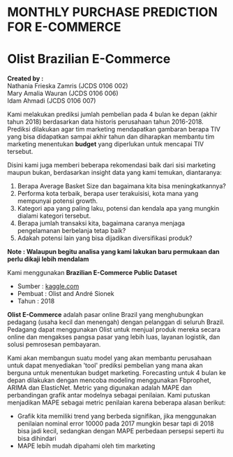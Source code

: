 # **MONTHLY PURCHASE PREDICTION FOR E-COMMERCE**
# Olist Brazilian E-Commerce

**Created by :**<br>
Nathania Frieska Zamris (JCDS 0106 002)<br>
Mary Amalia Wauran (JCDS 0106 006)<br>
Idam Ahmadi (JCDS 0106 007)<br>

Kami melakukan prediksi jumlah pembelian pada 4 bulan ke depan (akhir tahun 2018) berdasarkan data historis perusahaan tahun 2016-2018.
Prediksi dilakukan agar tim marketing mendapatkan gambaran berapa TIV yang bisa didapatkan sampai akhir tahun dan diharapkan membantu tim marketing menentukan **budget** yang diperlukan untuk mencapai TIV tersebut.

Disini kami juga memberi beberapa rekomendasi baik dari sisi marketing maupun bukan, berdasarkan insight data yang kami temukan, diantaranya:

1. Berapa Average Basket Size dan bagaimana kita bisa meningkatkannya?
2. Performa kota terbaik, berapa user terakuisisi, kota mana yang mempunyai potensi growth.
3. Kategori apa yang paling laku, potensi dan kendala apa yang mungkin dialami kategori tersebut.
4. Berapa jumlah transaksi kita, bagaimana caranya menjaga pengelamanan berbelanja tetap baik?
5. Adakah potensi lain yang bisa dijadikan diversifikasi produk?

**Note : Walaupun begitu analisa yang kami lakukan baru permukaan dan perlu dikaji lebih mendalam**

Kami menggunakan **Brazilian E-Commerce Public Dataset**
- Sumber : [kaggle.com](https://www.kaggle.com/datasets/olistbr/brazilian-ecommerce?select=olist_products_dataset.csv)
- Pembuat : Olist and André Sionek
- Tahun : 2018

**Olist E-Commerce** adalah pasar online Brazil yang menghubungkan pedagang (usaha kecil dan menengah) dengan pelanggan di seluruh Brazil. Pedagang dapat menggunakan Olist untuk menjual produk mereka secara online dan mengakses pangsa pasar yang lebih luas, layanan logistik, dan solusi pemrosesan pembayaran.

Kami akan membangun suatu model yang akan membantu perusahaan untuk dapat menyediakan 'tool' prediksi pembelian yang mana akan berguna untuk menentukan budget marketing. Forecasting untuk 4 bulan ke depan dilakukan dengan mencoba modeling menggunakan Fbprophet, ARIMA dan ElasticNet. Metric yang digunakan adalah MAPE dan perbandingan grafik antar modelnya sebagai penilaian.
Kami putuskan menjadikan MAPE sebagai metric penilaian karena beberapa alasan berikut:
- Grafik kita memiliki trend yang berbeda signifikan, jika menggunakan penilaian nominal error 10000 pada 2017 mungkin besar tapi di 2018 bisa jadi kecil, sedangkan dengan MAPE perbedaan persepsi seperti itu bisa dihindari
- MAPE lebih mudah dipahami oleh tim marketing
